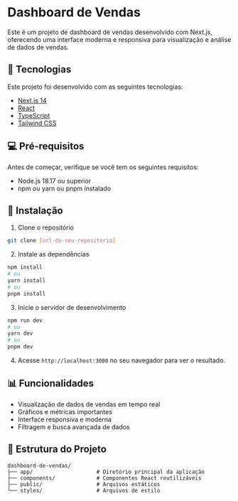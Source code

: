 # Dashboard de Vendas

Este é um projeto de dashboard de vendas desenvolvido com Next.js, oferecendo uma interface moderna e responsiva para visualização e análise de dados de vendas.

## 🚀 Tecnologias

Este projeto foi desenvolvido com as seguintes tecnologias:

- [Next.js 14](https://nextjs.org/)
- [React](https://reactjs.org/)
- [TypeScript](https://www.typescriptlang.org/)
- [Tailwind CSS](https://tailwindcss.com/)

## 💻 Pré-requisitos

Antes de começar, verifique se você tem os seguintes requisitos:

- Node.js 18.17 ou superior
- npm ou yarn ou pnpm instalado

## 🔧 Instalação

1. Clone o repositório
```bash
git clone [url-do-seu-repositorio]
```

2. Instale as dependências
```bash
npm install
# ou
yarn install
# ou
pnpm install
```

3. Inicie o servidor de desenvolvimento
```bash
npm run dev
# ou
yarn dev
# ou
pnpm dev
```

4. Acesse `http://localhost:3000` no seu navegador para ver o resultado.

## 📊 Funcionalidades

- Visualização de dados de vendas em tempo real
- Gráficos e métricas importantes
- Interface responsiva e moderna
- Filtragem e busca avançada de dados

## 📝 Estrutura do Projeto

```
dashboard-de-vendas/
├── app/                    # Diretório principal da aplicação
├── components/             # Componentes React reutilizáveis
├── public/                 # Arquivos estáticos
└── styles/                 # Arquivos de estilo
```


